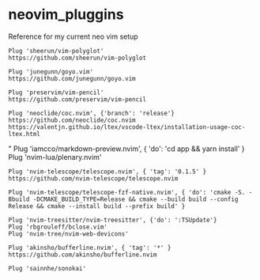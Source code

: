 # neovim_pluggins
Reference for my current neo vim setup


    Plug 'sheerun/vim-polyglot'
    https://github.com/sheerun/vim-polyglot
    
    Plug 'junegunn/goyo.vim'
    https://github.com/junegunn/goyo.vim
    
    Plug 'preservim/vim-pencil'
    https://github.com/preservim/vim-pencil
    
    Plug 'neoclide/coc.nvim', {'branch': 'release'}
    https://github.com/neoclide/coc.nvim
    https://valentjn.github.io/ltex/vscode-ltex/installation-usage-coc-ltex.html
    
"    Plug 'iamcco/markdown-preview.nvim', { 'do': 'cd app && yarn install' }
    Plug 'nvim-lua/plenary.nvim'
    
    Plug 'nvim-telescope/telescope.nvim', { 'tag': '0.1.5' }
    https://github.com/nvim-telescope/telescope.nvim
    
    Plug 'nvim-telescope/telescope-fzf-native.nvim', { 'do': 'cmake -S. -Bbuild -DCMAKE_BUILD_TYPE=Release && cmake --build build --config Release && cmake --install build --prefix build' }
    
    Plug 'nvim-treesitter/nvim-treesitter', {'do': ':TSUpdate'}
    Plug 'rbgrouleff/bclose.vim'
    Plug 'nvim-tree/nvim-web-devicons'
    
    Plug 'akinsho/bufferline.nvim', { 'tag': '*' } 
    https://github.com/akinsho/bufferline.nvim
    
    Plug 'sainnhe/sonokai'

